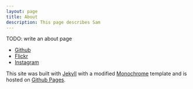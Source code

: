 ```yaml
---
layout: page
title: About
description: This page describes Sam
---
```


TODO: write an about page

* [Github](https://github.com/mondoman712)
* [Flickr](https://flickr.com/photos/ss9679)
* [Instagram](https://instagram.com/mondoman712)


This site was built with [Jekyll](https://jekyllrb.com) with a modified
[Monochrome](https://github.com/dyutibarma/monochrome) template and is hosted on
[Github Pages](https://pages.github.com).
